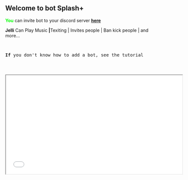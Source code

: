 <h2 dir="auto">Welcome to bot Splash+</h2>
<p dir="auto"><span style="color: #00ff00;"><strong>You</strong></span> can invite bot to your discord server <strong><a href="https://discord.com/api/oauth2/authorize?client_id=950077959904059412&amp;permissions=8&amp;scope=bot">here</a></strong></p>
<p dir="auto"><strong>Jelli</strong> Can Play Music <strong>|</strong>Texiting | Invites people | Ban kick people | and more...<a id="user-content-mark" class="anchor" href="https://github.com/host-creator/joli-discord-bot/blob/gh-pages/index.md#mark" aria-hidden="true"></a></p>
<p dir="auto">&nbsp;</p>
<pre id="tw-target-text" class="tw-data-text tw-text-large tw-ta" dir="ltr" data-placeholder="Preklad"><span class="Y2IQFc" lang="en"><strong>If</strong> you don't know how to add a bot, see the tutorial</span></pre>
<p dir="auto">&nbsp;</p>
<h3 dir="auto"><iframe src="//www.youtube.com/embed/AzoWBL1I3L0" width="560" height="314" allowfullscreen="allowfullscreen"></iframe></h3>
<p>&nbsp;</p>
